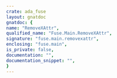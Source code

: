 ```yaml
---
crate: ada_fuse
layout: gnatdoc
gnatdoc: {
name: "RemoveXAttr",
qualified_name: "Fuse.Main.RemoveXAttr",
signature: "fuse.main.removexattr",
enclosing: "fuse.main",
is_private: false,
documentation: "",
documentation_snippet: "",
}
---
```

